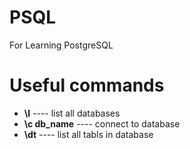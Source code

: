 # PSQL
For Learning PostgreSQL 

# Useful commands

- **\l** ---- list all databases
- **\c db_name** ---- connect to database
- **\dt** ---- list all tabls in database
